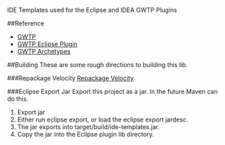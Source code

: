 IDE Templates used for the Eclipse and IDEA GWTP Plugins

##Reference
* [GWTP](https://github.com/ArcBees/GWTP)
* [GWTP Eclipse Plugin](https://github.com/ArcBees/gwtp-eclipse-plugin)
* [GWTP Archetypes](https://github.com/ArcBees/ArcBees-tools/tree/master/archetypes)

##Building
These are some rough directions to building this lib. 

###Repackage Velocity
[Repackage Velocity](repackage/README.md)

###Eclipse Export Jar
Export this project as a jar. In the future Maven can do this. 

1. Export jar
2. Either run eclipse export, or load the eclipse export jardesc.
3. The jar exports into target/build/ide-templates.jar.
4. Copy the jar into the Eclipse plugin lib directory. 
